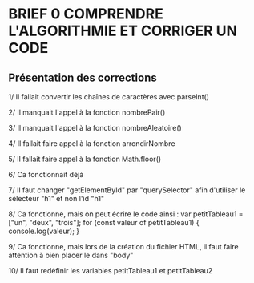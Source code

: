 # BRIEF 0 COMPRENDRE L'ALGORITHMIE ET CORRIGER UN CODE

## Présentation des corrections

1/ Il fallait convertir les chaînes de caractères avec parseInt()

2/ Il manquait l'appel à la fonction nombrePair()

3/ Il manquait l'appel à la fonction nombreAleatoire()

4/ Il fallait faire appel à la fonction arrondirNombre

5/ Il fallait faire appel à la fonction Math.floor()

6/ Ca fonctionnait déjà

7/ Il faut changer "getElementById" par "querySelector" afin d'utiliser le sélecteur "h1" et non l'id "h1"

8/ Ca fonctionne, mais on peut écrire le code ainsi :
var petitTableau1 = ["un", "deux", "trois"];
for (const valeur of petitTableau1) {
console.log(valeur);
}

9/ Ca fonctionne, mais lors de la création du fichier HTML, il faut faire attention à bien placer le <script></script> dans "body"

10/ Il faut redéfinir les variables petitTableau1 et petitTableau2